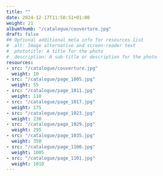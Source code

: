 ```yaml
---
title: ""
date: 2024-12-17T11:50:51+01:00
weight: 21
albumthumb: "/catalogue/couverture.jpg"
draft: false
## Optional additional meta info for resources list
#  alt: Image alternative and screen-reader text
#  phototitle: A title for the photo
#  description: A sub-title or description for the photo
resources:
- src: "/catalogue/couverture.jpg"
  weight: 10
- src: "/catalogue/page_1005.jpg"
  weight: 55
- src: "/catalogue/page_1011.jpg"
  weight: 110
- src: "/catalogue/page_1017.jpg"
  weight: 175
- src: "/catalogue/page_1023.jpg"
  weight: 230
- src: "/catalogue/page_1029.jpg"
  weight: 295
- src: "/catalogue/page_1035.jpg"
  weight: 350
- src: "/catalogue/page_1100.jpg"
  weight: 1005
- src: "/catalogue/page_1101.jpg"
  weight: 1010
---
```

